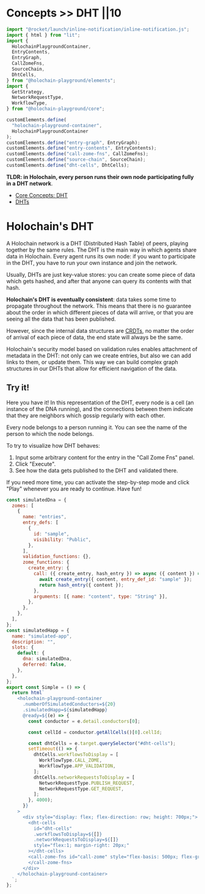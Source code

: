 # Concepts >> DHT ||10

```js script
import "@rocket/launch/inline-notification/inline-notification.js";
import { html } from "lit";
import {
  HolochainPlaygroundContainer,
  EntryContents,
  EntryGraph,
  CallZomeFns,
  SourceChain,
  DhtCells,
} from "@holochain-playground/elements";
import {
  GetStrategy,
  NetworkRequestType,
  WorkflowType,
} from "@holochain-playground/core";

customElements.define(
  "holochain-playground-container",
  HolochainPlaygroundContainer
);
customElements.define("entry-graph", EntryGraph);
customElements.define("entry-contents", EntryContents);
customElements.define("call-zome-fns", CallZomeFns);
customElements.define("source-chain", SourceChain);
customElements.define("dht-cells", DhtCells);
```

**TLDR: in Holochain, every person runs their own node participating fully in a DHT network**.

<inline-notification type="tip" title="Useful reads">
<ul>
<li><a href="https://developer.holochain.org/concepts/4_dht">Core Concepts: DHT</a></li>
<li><a href="https://en.wikipedia.org/wiki/Distributed_hash_table">DHTs</a></li>
</ul>
</inline-notification>

# Holochain's DHT

A Holochain network is a DHT (Distributed Hash Table) of peers, playing together by the same rules. The DHT is the main way in which agents share data in Holochain. Every agent runs its own node: if you want to participate in the DHT, you have to run your own instance and join the network.

Usually, DHTs are just key-value stores: you can create some piece of data which gets hashed, and after that anyone can query its contents with that hash.

**Holochain's DHT is eventually consistent**: data takes some time to propagate throughout the network. This means that there is no guarantee about the order in which different pieces of data will arrive, or that you are seeing all the data that has been published.

However, since the internal data structures are [CRDTs](https://en.wikipedia.org/wiki/Conflict-free_replicated_data_type), no matter the order of arrival of each piece of data, the end state will always be the same.

Holochain's security model based on validation rules enables attachment of metadata in the DHT: not only can we create entries, but also we can add links to them, or update them. This way we can build complex graph structures in our DHTs that allow for efficient navigation of the data.

## Try it!

Here you have it! In this representation of the DHT, every node is a cell (an instance of the DNA running), and the connections between them indicate that they are neighbors which gossip regularly with each other.

Every node belongs to a person running it. You can see the name of the person to which the node belongs.

To try to visualize how DHT behaves:

1. Input some arbitrary content for the entry in the "Call Zome Fns" panel.
2. Click "Execute".
3. See how the data gets published to the DHT and validated there.

If you need more time, you can activate the step-by-step mode and click "Play" whenever you are ready to continue. Have fun!

```js story
const simulatedDna = {
  zomes: [
    {
      name: "entries",
      entry_defs: [
        {
          id: "sample",
          visibility: "Public",
        },
      ],
      validation_functions: {},
      zome_functions: {
        create_entry: {
          call: ({ create_entry, hash_entry }) => async ({ content }) => {
            await create_entry({ content, entry_def_id: "sample" });
            return hash_entry({ content });
          },
          arguments: [{ name: "content", type: "String" }],
        },
      },
    },
  ],
};
const simulatedHapp = {
  name: "simulated-app",
  description: "",
  slots: {
    default: {
      dna: simulatedDna,
      deferred: false,
    },
  },
};
export const Simple = () => {
  return html`
    <holochain-playground-container
      .numberOfSimulatedConductors=${20}
      .simulatedHapp=${simulatedHapp}
      @ready=${(e) => {
        const conductor = e.detail.conductors[0];

        const cellId = conductor.getAllCells()[0].cellId;

        const dhtCells = e.target.querySelector("#dht-cells");
        setTimeout(() => {
          dhtCells.workflowsToDisplay = [
            WorkflowType.CALL_ZOME,
            WorkflowType.APP_VALIDATION,
          ];
          dhtCells.networkRequestsToDisplay = [
            NetworkRequestType.PUBLISH_REQUEST,
            NetworkRequestType.GET_REQUEST,
          ];
        }, 4000);
      }}
    >
      <div style="display: flex; flex-direction: row; height: 700px;">
        <dht-cells
          id="dht-cells"
          .workflowsToDisplay=${[]}
          .networkRequestsToDisplay=${[]}
          style="flex:1; margin-right: 20px;"
        ></dht-cells>
        <call-zome-fns id="call-zome" style="flex-basis: 500px; flex-grow: 0;">
        </call-zome-fns>
      </div>
    </holochain-playground-container>
  `;
};
```
